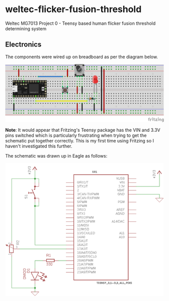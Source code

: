 # weltec-flicker-fusion-threshold

Weltec MG7013 Project 0 - Teensy based human flicker fusion threshold determining system

## Electronics
The components were wired up on breadboard as per the diagram below.

![Breadboard image](electronics/breadboard.png)

**Note**: It would appear that Fritzing's Teensy package has the VIN and 3.3V pins switched which is particularly frustrating when trying to get the schematic put together correctly. This is my first time using Fritzing so I haven't investigated this further.

The schematic was drawn up in Eagle as follows:

![Schematic image](electronics/schematic.png)